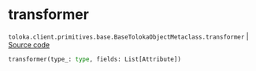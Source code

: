 # transformer
`toloka.client.primitives.base.BaseTolokaObjectMetaclass.transformer` | [Source code](https://github.com/Toloka/toloka-kit/blob/v1.1.0.post1/src/client/primitives/base.py#L123)

```python
transformer(type_: type, fields: List[Attribute])
```

